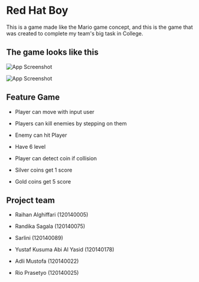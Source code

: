 
# Red Hat Boy 

This is a game made like the Mario game concept, and this is the game that was created to complete my team's big task in College.


## The game looks like this

![App Screenshot](https://raw.githubusercontent.com/alghiffari10/Project-Tubes/main/screenshot/level_screen.png)

![App Screenshot](https://github.com/alghiffari10/Project-Tubes/blob/main/screenshot/overworld_screen.png?raw=true)


## Feature Game

- Player can move with input user

- Players can kill enemies by stepping on them 

- Enemy can hit Player

- Have 6 level

- Player can detect coin if collision

- Silver coins get 1 score

- Gold coins get 5 score


## Project team

- Raihan Alghiffari (120140005)

- Randika Sagala (120140075)

- Sarlini (120140089)

- Yustaf Kusuma Abi Al Yasid (120140178)

- Adli Mustofa (120140022)

- Rio Prasetyo (120140025)
